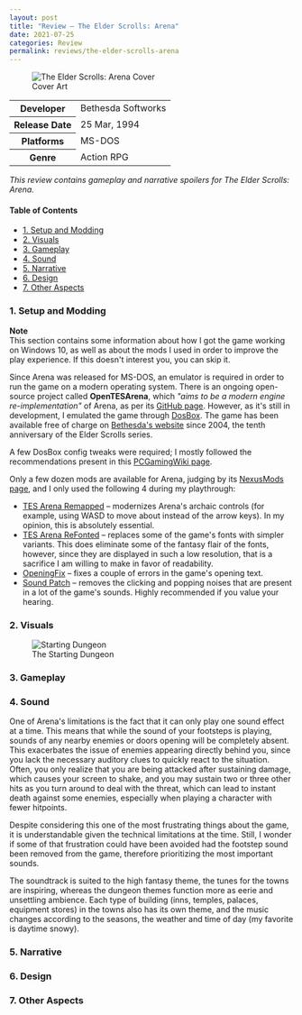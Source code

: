 ```yaml
---
layout: post
title: "Review – The Elder Scrolls: Arena"
date: 2021-07-25
categories: Review
permalink: reviews/the-elder-scrolls-arena
---
```


<div class="row">
    <figure class="review-cover-art">
        <img src="https://images.pcgamingwiki.com/5/5e/The_Elder_Scrolls_Arena_cover.jpg" alt="The Elder Scrolls: Arena Cover">
        <figcaption>Cover Art</figcaption>
    </figure>
    <table class="review-metadata">
        <tr>
            <th>Developer</th>
            <td>Bethesda Softworks</td>
        </tr>
        <tr>
            <th>Release Date</th>
            <td>25 Mar, 1994</td>
        </tr>
        <tr>
            <th>Platforms</th>
            <td>MS-DOS</td>
        </tr>
        <tr>
            <th>Genre</th>
            <td>Action RPG</td>
        </tr>
    </table>
</div>

*This review contains gameplay and narrative spoilers for The Elder Scrolls: Arena.*

#### Table of Contents
* [1. Setup and Modding](#1-setup-and-modding)
* [2. Visuals](#2-visuals)
* [3. Gameplay](#3-gameplay)
* [4. Sound](#4-sound)
* [5. Narrative](#5-narrative)
* [6. Design](#6-design)
* [7. Other Aspects](#7-other-aspects)

### 1. Setup and Modding

<p class="note">
<strong>Note</strong><br>
This section contains some information about how I got the game working on Windows 10, as well as about the mods I used in order to improve the play experience. If this doesn't interest you, you can skip it.
</p>

Since Arena was released for MS-DOS, an emulator is required in order to run the game on a modern operating system. There is an ongoing open-source project called **OpenTESArena**, which *"aims to be a modern engine re-implementation"* of Arena, as per its [GitHub page](https://github.com/afritz1/OpenTESArena). However, as it's still in development, I emulated the game through [DosBox](https://www.dosbox.com/). The game has been available free of charge on [Bethesda's website](https://elderscrolls.bethesda.net/en/arena/) since 2004, the tenth anniversary of the Elder Scrolls series.

A few DosBox config tweaks were required; I mostly followed the recommendations present in this [PCGamingWiki page](https://www.pcgamingwiki.com/wiki/The_Elder_Scrolls:_Arena). 

Only a few dozen mods are available for Arena, judging by its [NexusMods page](https://www.nexusmods.com/tesarena), and I only used the following 4 during my playthrough:

* [TES Arena Remapped](https://www.nexusmods.com/tesarena/mods/1) – modernizes Arena's archaic controls (for example, using WASD to move about instead of the arrow keys). In my opinion, this is absolutely essential.
* [TES Arena ReFonted](https://www.nexusmods.com/tesarena/mods/5) – replaces some of the game's fonts with simpler variants. This does eliminate some of the fantasy flair of the fonts, however, since they are displayed in such a low resolution, that is a sacrifice I am willing to make in favor of readability.
* [OpeningFix](https://www.nexusmods.com/tesarena/mods/13) – fixes a couple of errors in the game's opening text.
* [Sound Patch](https://www.nexusmods.com/tesarena/mods/15) – removes the clicking and popping noises that are present in a lot of the game's sounds. Highly recommended if you value your hearing.

### 2. Visuals

<figure>
    <img src="https://i.imgur.com/MItG2xF.jpg" alt="Starting Dungeon">
    <figcaption>The Starting Dungeon</figcaption>
</figure>

### 3. Gameplay

### 4. Sound

One of Arena's limitations is the fact that it can only play one sound effect at a time. This means that while the sound of your footsteps is playing, sounds of any nearby enemies or doors opening will be completely absent. This exacerbates the issue of enemies appearing directly behind you, since you lack the necessary auditory clues to quickly react to the situation. Often, you only realize that you are being attacked after sustaining damage, which causes your screen to shake, and you may sustain two or three other hits as you turn around to deal with the threat, which can lead to instant death against some enemies, especially when playing a character with fewer hitpoints.

Despite considering this one of the most frustrating things about the game, it is understandable given the technical limitations at the time. Still, I wonder if some of that frustration could have been avoided had the footstep sound been removed from the game, therefore prioritizing the most important sounds.

The soundtrack is suited to the high fantasy theme, the tunes for the towns are inspiring, whereas the dungeon themes function more as eerie and unsettling ambience. Each type of building (inns, temples, palaces, equipment stores) in the towns also has its own theme, and the music changes according to the seasons, the weather and time of day (my favorite is daytime snowy).

### 5. Narrative

### 6. Design

### 7. Other Aspects